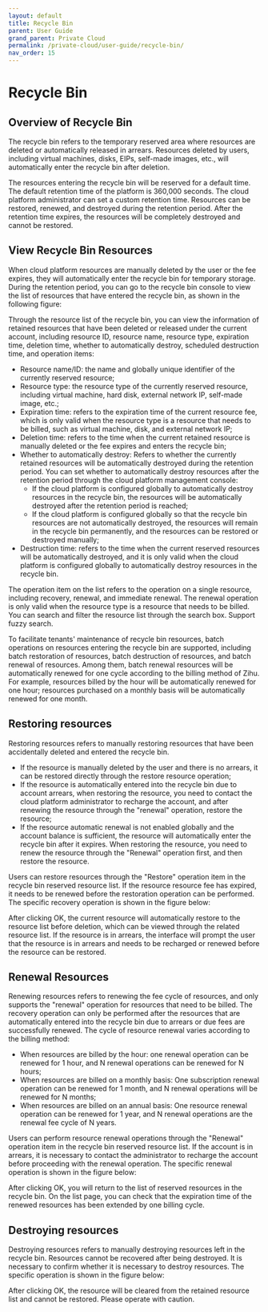 ```yaml
---  
layout: default
title: Recycle Bin
parent: User Guide
grand_parent: Private Cloud
permalink: /private-cloud/user-guide/recycle-bin/
nav_order: 15
---
```

# Recycle Bin
## Overview of Recycle Bin
The recycle bin refers to the temporary reserved area where resources are deleted or automatically released in arrears. Resources deleted by users, including virtual machines, disks, EIPs, self-made images, etc., will automatically enter the recycle bin after deletion.

The resources entering the recycle bin will be reserved for a default time. The default retention time of the platform is 360,000 seconds. The cloud platform administrator can set a custom retention time. Resources can be restored, renewed, and destroyed during the retention period. After the retention time expires, the resources will be completely destroyed and cannot be restored.

## View Recycle Bin Resources
When cloud platform resources are manually deleted by the user or the fee expires, they will automatically enter the recycle bin for temporary storage. During the retention period, you can go to the recycle bin console to view the list of resources that have entered the recycle bin, as shown in the following figure:



Through the resource list of the recycle bin, you can view the information of retained resources that have been deleted or released under the current account, including resource ID, resource name, resource type, expiration time, deletion time, whether to automatically destroy, scheduled destruction time, and operation items:

- Resource name/ID: the name and globally unique identifier of the currently reserved resource;
- Resource type: the resource type of the currently reserved resource, including virtual machine, hard disk, external network IP, self-made image, etc.;
- Expiration time: refers to the expiration time of the current resource fee, which is only valid when the resource type is a resource that needs to be billed, such as virtual machine, disk, and external network IP;
- Deletion time: refers to the time when the current retained resource is manually deleted or the fee expires and enters the recycle bin;
- Whether to automatically destroy: Refers to whether the currently retained resources will be automatically destroyed during the retention period. You can set whether to automatically destroy resources after the retention period through the cloud platform management console:
  - If the cloud platform is configured globally to automatically destroy resources in the recycle bin, the resources will be automatically destroyed after the retention period is reached;
  - If the cloud platform is configured globally so that the recycle bin resources are not automatically destroyed, the resources will remain in the recycle bin permanently, and the resources can be restored or destroyed manually;
- Destruction time: refers to the time when the current reserved resources will be automatically destroyed, and it is only valid when the cloud platform is configured globally to automatically destroy resources in the recycle bin.

The operation item on the list refers to the operation on a single resource, including recovery, renewal, and immediate renewal. The renewal operation is only valid when the resource type is a resource that needs to be billed. You can search and filter the resource list through the search box. Support fuzzy search.

To facilitate tenants' maintenance of recycle bin resources, batch operations on resources entering the recycle bin are supported, including batch restoration of resources, batch destruction of resources, and batch renewal of resources. Among them, batch renewal resources will be automatically renewed for one cycle according to the billing method of Zihu. For example, resources billed by the hour will be automatically renewed for one hour; resources purchased on a monthly basis will be automatically renewed for one month.

## Restoring resources
Restoring resources refers to manually restoring resources that have been accidentally deleted and entered the recycle bin.

- If the resource is manually deleted by the user and there is no arrears, it can be restored directly through the restore resource operation;
- If the resource is automatically entered into the recycle bin due to account arrears, when restoring the resource, you need to contact the cloud platform administrator to recharge the account, and after renewing the resource through the "renewal" operation, restore the resource;
- If the resource automatic renewal is not enabled globally and the account balance is sufficient, the resource will automatically enter the recycle bin after it expires. When restoring the resource, you need to renew the resource through the "Renewal" operation first, and then restore the resource.

Users can restore resources through the "Restore" operation item in the recycle bin reserved resource list. If the resource resource fee has expired, it needs to be renewed before the restoration operation can be performed. The specific recovery operation is shown in the figure below:



After clicking OK, the current resource will automatically restore to the resource list before deletion, which can be viewed through the related resource list. If the resource is in arrears, the interface will prompt the user that the resource is in arrears and needs to be recharged or renewed before the resource can be restored.

## Renewal Resources
Renewing resources refers to renewing the fee cycle of resources, and only supports the "renewal" operation for resources that need to be billed. The recovery operation can only be performed after the resources that are automatically entered into the recycle bin due to arrears or due fees are successfully renewed. The cycle of resource renewal varies according to the billing method:

- When resources are billed by the hour: one renewal operation can be renewed for 1 hour, and N renewal operations can be renewed for N hours;
- When resources are billed on a monthly basis: One subscription renewal operation can be renewed for 1 month, and N renewal operations will be renewed for N months;
- When resources are billed on an annual basis: One resource renewal operation can be renewed for 1 year, and N renewal operations are the renewal fee cycle of N years.

Users can perform resource renewal operations through the "Renewal" operation item in the recycle bin reserved resource list. If the account is in arrears, it is necessary to contact the administrator to recharge the account before proceeding with the renewal operation. The specific renewal operation is shown in the figure below:



After clicking OK, you will return to the list of reserved resources in the recycle bin. On the list page, you can check that the expiration time of the renewed resources has been extended by one billing cycle.

## Destroying resources
Destroying resources refers to manually destroying resources left in the recycle bin. Resources cannot be recovered after being destroyed. It is necessary to confirm whether it is necessary to destroy resources. The specific operation is shown in the figure below:



After clicking OK, the resource will be cleared from the retained resource list and cannot be restored. Please operate with caution.